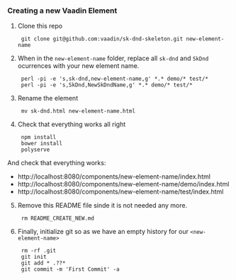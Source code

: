 ### Creating a new Vaadin Element

1. Clone this repo

        git clone git@github.com:vaadin/sk-dnd-skeleton.git new-element-name

2. When in the `new-element-name` folder, replace all `sk-dnd` and `SkDnd` ocurrences with your new element name.

        perl -pi -e 's,sk-dnd,new-element-name,g' *.* demo/* test/*
        perl -pi -e 's,SkDnd,NewSkDndName,g' *.* demo/* test/*

3. Rename the element

        mv sk-dnd.html new-element-name.html

4. Check that everything works all right

        npm install
        bower install
        polyserve

  And check that everything works:
  
  - http://localhost:8080/components/new-element-name/index.html
  - http://localhost:8080/components/new-element-name/demo/index.html
  - http://localhost:8080/components/new-element-name/test/index.html

5. Remove this README file sinde it is not needed any more.

        rm README_CREATE_NEW.md

5. Finally, initialize git so as we have an empty history for our `<new-element-name>`

        rm -rf .git
        git init
        git add * .??*
        git commit -m 'First Commit' -a

